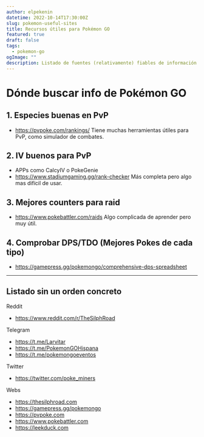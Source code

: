 ```yaml
---
author: elpekenin
datetime: 2022-10-14T17:30:00Z
slug: pokemon-useful-sites
title: Recursos útiles para Pokémon GO
featured: true
draft: false
tags:
  - pokemon-go
ogImage: ""
description: Listado de fuentes (relativamente) fiables de información sobre Pokémon GO
---
```


# Dónde buscar info de Pokémon GO

## 1. Especies buenas en PvP
 - https://pvpoke.com/rankings/ Tiene muchas herramientas útiles para PvP, como simulador de combates.

## 2. IV buenos para PvP
 - APPs como CalcyIV o PokeGenie
 - https://www.stadiumgaming.gg/rank-checker 
Más completa pero algo mas difícil de usar.

## 3. Mejores counters para raid
 - https://www.pokebattler.com/raids 
Algo complicada de aprender pero muy útil.

## 4. Comprobar DPS/TDO (Mejores Pokes de cada tipo)
- https://gamepress.gg/pokemongo/comprehensive-dps-spreadsheet

<hr>

## Listado sin un orden concreto

Reddit
- https://www.reddit.com/r/TheSilphRoad

Telegram
- https://t.me/Larvitar
- https://t.me/PokemonGOHispana
- https://t.me/pokemongoeventos

Twitter
- https://twitter.com/poke_miners

Webs
- https://thesilphroad.com
- https://gamepress.gg/pokemongo
- https://pvpoke.com
- https://www.pokebattler.com
- https://leekduck.com
